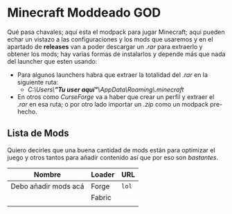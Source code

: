 # Minecraft Moddeado GOD

Qué pasa chavales; aquí esta el modpack para jugar Minecraft; aqui pueden echar un vistazo a las configuraciones y los mods que usaremos y en el apartado de **releases** van a poder descargar un *.rar* para extraerlo y obtener los mods; hay varias formas de instalarlos y depende más que nada del launcher que esten usando:

- Para algunos launchers habra que extraer la totalidad del *.rar* en la siguiente ruta:
	- *C:\Users\\**"Tu user aquí"**\AppData\Roaming\\.minecraft*
- En otros como *CurseForge* va a haber que crear un perfil y extraer el *.rar* en esa ruta; o por otro lado importar un *.zip* como un modpack pre-hecho. 

## Lista de Mods

Quiero decirles que una buena cantidad de mods están para optimizar el juego y otros tantos para añadir contenido así que por eso son *bastantes*.

|Nombre          |Loader                         |URL               |
|----------------|-------------------------------|------------------|
|Debo añadir mods acá|Forge				             |`lol`                |
|          |Fabric			             |                  |
|          |								 |                  |


